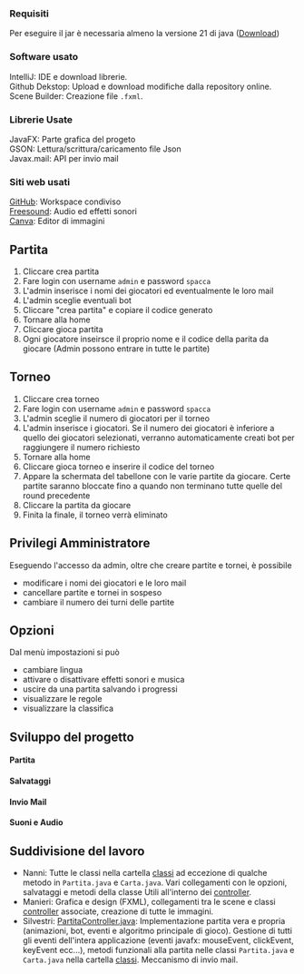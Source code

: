 ### Requisiti  
Per eseguire il jar è necessaria almeno la versione 21 di java ([Download](https://www.oracle.com/it/java/technologies/downloads/#java21))  
### Software usato  
IntelliJ: IDE e download librerie.    
Github Dekstop: Upload e download modifiche dalla repository online.    
Scene Builder: Creazione file `.fxml`.  
### Librerie Usate  
JavaFX: Parte grafica del progeto    
GSON: Lettura/scrittura/caricamento file Json  
Javax.mail: API per invio mail  
### Siti web usati  
[GitHub](https://github.com/): Workspace condiviso    
[Freesound](https://freesound.org/): Audio ed effetti sonori    
[Canva](https://www.canva.com/it_it/): Editor di immagini  
## Partita  
1. Cliccare crea partita  
2. Fare login con username `admin` e password `spacca`  
3. L'admin inserisce i nomi dei giocatori ed eventualmente le loro mail  
4. L'admin sceglie eventuali bot   
5. Cliccare "crea partita" e copiare il codice generato  
6. Tornare alla home  
7. Cliccare gioca partita  
8. Ogni giocatore inseirsce il proprio nome e il codice della parita da giocare (Admin possono entrare in tutte le partite)  
## Torneo  
1. Cliccare crea torneo  
2. Fare login con username `admin` e password `spacca`  
3. L'admin sceglie il numero di giocatori per il torneo  
4. L'admin inserisce i giocatori. Se il numero dei giocatori è inferiore a quello dei giocatori selezionati, verranno automaticamente creati bot per raggiungere il numero richiesto  
5. Tornare alla home  
6. Cliccare gioca torneo e inserire il codice del torneo  
7. Appare la schermata del tabellone con le varie partite da giocare. Certe partite saranno bloccate fino a quando non terminano tutte quelle del round precedente   
8. Cliccare la partita da giocare  
9. Finita la finale, il torneo verrà eliminato  
## Privilegi Amministratore  
Eseguendo l'accesso da admin, oltre che creare partite e tornei, è possibile  
- modificare i nomi dei giocatori e le loro mail  
- cancellare partite e tornei in sospeso  
- cambiare il numero dei turni delle partite  
## Opzioni  
Dal menù impostazioni si può  
- cambiare lingua  
- attivare o disattivare effetti sonori e musica  
- uscire da una partita salvando i progressi  
- visualizzare le regole  
- visualizzare la classifica  
## Sviluppo del progetto  
#### Partita  
#### Salvataggi  
#### Invio Mail  
#### Suoni e Audio  
## Suddivisione del lavoro  
- Nanni: Tutte le classi nella cartella [classi](https://github.com/asdru22/ProgettoSpacca/tree/main/src/main/java/gioco/progettospacca/classi) ad eccezione di qualche metodo in `Partita.java` e `Carta.java`. Vari collegamenti con le opzioni, salvataggi e metodi della classe Utili all'interno dei [controller](https://github.com/asdru22/ProgettoSpacca/tree/main/src/main/java/gioco/progettospacca/controller).  
- Manieri: Grafica e design (FXML), collegamenti tra le scene e classi [controller](https://github.com/asdru22/ProgettoSpacca/tree/main/src/main/java/gioco/progettospacca/controller) associate, creazione di tutte le immagini.  
- Silvestri: [PartitaController.java](https://github.com/asdru22/ProgettoSpacca/tree/main/src/main/java/gioco/progettospacca/controller/PartitaController.java): Implementazione partita vera e propria (animazioni, bot, eventi e algoritmo principale di gioco). Gestione di tutti gli eventi dell'intera applicazione (eventi javafx: mouseEvent, clickEvent, keyEvent ecc...), metodi funzionali alla partita nelle classi `Partita.java` e `Carta.java` nella cartella [classi](https://github.com/asdru22/ProgettoSpacca/tree/main/src/main/java/gioco/progettospacca/classi). Meccanismo di invio mail.